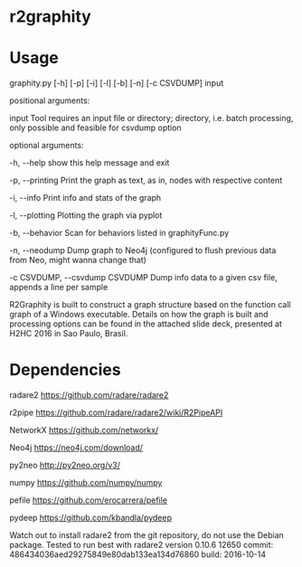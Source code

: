 # r2graphity

Usage
=====

graphity.py [-h] [-p] [-i] [-l] [-b] [-n] [-c CSVDUMP] input


positional arguments:

  input           Tool requires an input file or directory; directory, i.e. batch processing, only possible and feasible for csvdump option


optional arguments:

  -h, --help      show this help message and exit
  
  -p, --printing  Print the graph as text, as in, nodes with respective content
  
  -i, --info      Print info and stats of the graph
  
  -l, --plotting  Plotting the graph via pyplot
  
  -b, --behavior  Scan for behaviors listed in graphityFunc.py
  
  -n, --neodump   Dump graph to Neo4j (configured to flush previous data from Neo, might wanna change that)
  
  -c CSVDUMP, --csvdump CSVDUMP Dump info data to a given csv file, appends a line per sample



R2Graphity is built to construct a graph structure based on the function call graph of a Windows executable. Details on how the graph is built and processing options can be found in the attached slide deck, presented at H2HC 2016 in Sao Paulo, Brasil. 


Dependencies
============

radare2		https://github.com/radare/radare2

r2pipe		https://github.com/radare/radare2/wiki/R2PipeAPI

NetworkX		https://github.com/networkx/

Neo4j			https://neo4j.com/download/

py2neo		http://py2neo.org/v3/

numpy			https://github.com/numpy/numpy

pefile		https://github.com/erocarrera/pefile

pydeep		https://github.com/kbandla/pydeep


Watch out to install radare2 from the git repository, do not use the Debian package. Tested to run best with radare2 version 0.10.6 12650 commit: 486434036aed29275849e80dab133ea134d76860 build: 2016-10-14

